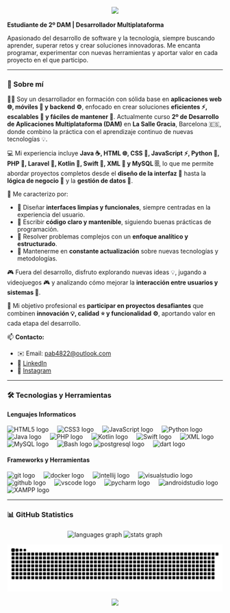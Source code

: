 <p align="center">
  <a href="https://github.com/DenverCoder1/readme-typing-svg">
    <img src="https://readme-typing-svg.herokuapp.com?font=Fira+Code&weight=700&size=48&pause=800&color=FFA500&center=true&vCenter=true&width=1000&lines=HOLA,+soy+Pablo+Arenas;Estudiante+de+DAM;Frontend+%7C+Backend;Código+limpio+%7C+Aprendiendo+siempre" />
  </a>
</p>



**Estudiante de 2º DAM | Desarrollador Multiplataforma**  

Apasionado del desarrollo de software y la tecnología, siempre buscando aprender, superar retos y crear soluciones innovadoras. Me encanta programar, experimentar con nuevas herramientas y aportar valor en cada proyecto en el que participo.  

---

<h3 align="left">🔎 Sobre mí</h3>

👨‍💻 Soy un desarrollador en formación con sólida base en **aplicaciones web 🌐, móviles 📱 y backend ⚙️**, enfocado en crear soluciones **eficientes ⚡, escalables 🚀 y fáciles de mantener 🔧**. Actualmente curso **2º de Desarrollo de Aplicaciones Multiplataforma (DAM)** en **La Salle Gracia**, Barcelona 🇪🇸, donde combino la práctica con el aprendizaje continuo de nuevas tecnologías 💡.  

💻 Mi experiencia incluye **Java ☕, HTML 🌐, CSS 🎨, JavaScript ⚡, Python 🐍, PHP 🐘, Laravel 🔴, Kotlin 📱, Swift 🍏, XML 📄 y MySQL 🗄️**, lo que me permite abordar proyectos completos desde el **diseño de la interfaz 🎨** hasta la **lógica de negocio 🔎** y la **gestión de datos 💾**.  

📌 Me caracterizo por:  
- 🎯 Diseñar **interfaces limpias y funcionales**, siempre centradas en la experiencia del usuario.  
- 📝 Escribir **código claro y mantenible**, siguiendo buenas prácticas de programación.  
- 🧩 Resolver problemas complejos con un **enfoque analítico y estructurado**.  
- 🌱 Mantenerme en **constante actualización** sobre nuevas tecnologías y metodologías.  

🎮 Fuera del desarrollo, disfruto explorando nuevas ideas 💡, jugando a videojuegos 🎮 y analizando cómo mejorar la **interacción entre usuarios y sistemas 🔗**.  

🚀 Mi objetivo profesional es **participar en proyectos desafiantes** que combinen **innovación 💡, calidad ⭐ y funcionalidad ⚙️**, aportando valor en cada etapa del desarrollo.  


📫 **Contacto:**  
- ✉️ Email: pab4822@outlook.com  
- 💼 [LinkedIn](https://www.linkedin.com/in/pablo-arenas-mancebo-6a719b354/) 
- 📸 [Instagram](https://www.instagram.com/areenass05/)  


---


<h3 align="left">🛠 Tecnologias y Herramientas</h3>


<h4 align="left"> Lenguajes Informaticos</h4>

<div align="left">
  <img src="https://cdn.jsdelivr.net/gh/devicons/devicon/icons/html5/html5-original.svg" height="40" alt="HTML5 logo" />
  <img width="12" />
  <img src="https://cdn.jsdelivr.net/gh/devicons/devicon/icons/css3/css3-original.svg" height="40" alt="CSS3 logo" />
  <img width="12" />
  <img src="https://cdn.jsdelivr.net/gh/devicons/devicon/icons/javascript/javascript-original.svg" height="40" alt="JavaScript logo" />
  <img width="12" />
  <img src="https://cdn.jsdelivr.net/gh/devicons/devicon/icons/python/python-original.svg" height="40" alt="Python logo" />
  <img width="12" />
  <img src="https://cdn.jsdelivr.net/gh/devicons/devicon/icons/java/java-original.svg" height="40" alt="Java logo" />
  <img width="12" />
  <img src="https://cdn.jsdelivr.net/gh/devicons/devicon/icons/php/php-original.svg" height="40" alt="PHP logo" />
  <img width="12" />
  <img src="https://cdn.jsdelivr.net/gh/devicons/devicon/icons/kotlin/kotlin-original.svg" height="40" alt="Kotlin logo" />
  <img width="12" />
  <img src="https://cdn.jsdelivr.net/gh/devicons/devicon/icons/swift/swift-original.svg" height="40" alt="Swift logo" />
  <img width="12" />
  <img src="https://cdn.jsdelivr.net/gh/devicons/devicon/icons/xml/xml-original.svg" height="40" alt="XML logo" />
  <img width="12" />
  <img src="https://cdn.jsdelivr.net/gh/devicons/devicon/icons/mysql/mysql-original.svg" height="40" alt="MySQL logo" />
  <img width="12" />
  <img src="https://cdn.jsdelivr.net/gh/devicons/devicon/icons/bash/bash-original.svg" height="40" alt="Bash logo" />
  <img src="https://cdn.jsdelivr.net/gh/devicons/devicon/icons/postgresql/postgresql-original.svg" height="40" alt="postgresql logo"  />
  <img width="12" />
  <img src="https://cdn.jsdelivr.net/gh/devicons/devicon/icons/dart/dart-original.svg" height="40" alt="dart logo"  />
  <img width="12" />
</div>

<h4 align="left"> Frameworks y Herramientas</h4>

<div align="left">
  <img src="https://cdn.jsdelivr.net/gh/devicons/devicon/icons/git/git-original.svg" height="40" alt="git logo"  />
  <img width="12" />
  <img src="https://cdn.jsdelivr.net/gh/devicons/devicon/icons/docker/docker-original.svg" height="40" alt="docker logo"  />
  <img width="12" />
  <img src="https://cdn.jsdelivr.net/gh/devicons/devicon/icons/intellij/intellij-original.svg" height="40" alt="intellij logo"  />
  <img width="12" />
  <img src="https://cdn.jsdelivr.net/gh/devicons/devicon/icons/visualstudio/visualstudio-plain.svg" height="40" alt="visualstudio logo"  />
  <img width="12" />
  <img src="https://cdn.jsdelivr.net/gh/devicons/devicon/icons/github/github-original.svg" height="40" alt="github logo"  />
  <img width="12" />
  <img src="https://cdn.jsdelivr.net/gh/devicons/devicon/icons/vscode/vscode-original.svg" height="40" alt="vscode logo"  />
  <img width="12" />
  <img src="https://cdn.jsdelivr.net/gh/devicons/devicon/icons/pycharm/pycharm-original.svg" height="40" alt="pycharm logo"  />
  <img width="12" />
  <img src="https://cdn.jsdelivr.net/gh/devicons/devicon/icons/androidstudio/androidstudio-original.svg" height="40" alt="androidstudio logo"  />
  <img src="https://upload.wikimedia.org/wikipedia/commons/8/88/Xampp_logo.svg" height="40" alt="XAMPP logo" />
   <img width="12" />
</div>


---


<h3 align="left">📊 GitHub Statistics</h3>

###

<div align="center">
  <img src="https://github-readme-stats.vercel.app/api/top-langs?username=Areman-05&locale=en&hide_title=false&layout=compact&card_width=320&langs_count=5&theme=transparent&hide_border=true&order=2" height="150" alt="languages graph"  />
  <img src="https://github-readme-stats.vercel.app/api?username=Areman-05&hide_title=true&hide_rank=false&show_icons=true&include_all_commits=true&count_private=true&disable_animations=false&theme=transparent&locale=en&hide_border=true&order=1" height="150" alt="stats graph"  />
</div>


![Snake animation Contribution Graph](https://raw.githubusercontent.com/Anmol-Baranwal/Anmol-Baranwal/output/github-contribution-grid-snake-dark.svg)
 
<p align="center">
  <img src="https://capsule-render.vercel.app/api?type=waving&color=gradient&height=60&section=footer&width=200"/>
</p>
